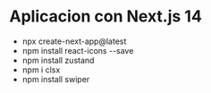# Aplicacion con Next.js 14

- npx create-next-app@latest
- npm install react-icons --save
- npm install zustand
- npm i clsx
- npm install swiper
